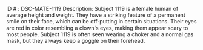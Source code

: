ID # : DSC-MATE-1119
Description: Subject 1119 is a female human of average height and weight. They have a striking feature of a permanent smile on their face, which can be off-putting in certain situations. Their eyes are red in color resembling a clown's eyes, making them appear scary to most people. Subject 1119 is often seen wearing a choker and a normal gas mask, but they always keep a goggle on their forehead.